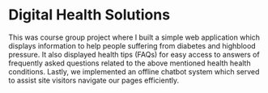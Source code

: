 # Digital Health Solutions

This was course group project where I built a simple web application which displays information to help people suffering from diabetes and highblood pressure. It also displayed health tips (FAQs) for easy access to answers of frequently asked questions related to the above mentioned health health conditions. Lastly, we implemented an offline chatbot system which served to assist site visitors navigate our pages efficiently.

